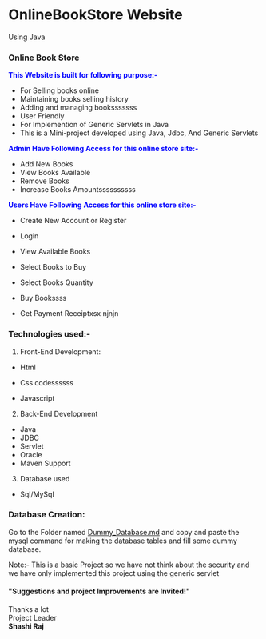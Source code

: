 # OnlineBookStore Website
Using Java 
### Online Book Store
<span style="color:blue">**This Website is built for following purpose:-**</span>
- For Selling books online
- Maintaining books selling history
- Adding and managing booksssssss
- User Friendly
- For Implemention of Generic Servlets in Java
- This is a Mini-project developed using Java, Jdbc, And Generic Servlets

<span style="color:blue">**Admin Have Following Access for this online store site:-**</span>
- Add New Books
- View Books Available
- Remove Books
- Increase Books Amountssssssssss

<span style="color:blue">**Users Have Following Access for this online store site:-**</span>
- Create New Account or Register
- Login
- View Available Books
- Select Books to Buy

- Select Books Quantity
- Buy Bookssss
- Get Payment Receiptxsx
njnjn
### Technologies used:-
1. Front-End Development:
- Html
- Css codessssss

- Javascript

2. Back-End Development
- Java
- JDBC
- Servlet
- Oracle
- Maven Support

3. Database used
- Sql/MySql

### Database Creation:

Go to the Folder named <a href="https://github.com/shashirajraja/onlinebookstore/blob/gh-pages/Dummy_Database.md">Dummy_Database.md</a> and copy and paste the mysql command for making the database tables and fill some dummy database.


Note:- This is a basic Project so we have not think about the security and we have only implemented this project using the generic servlet

#### "Suggestions and project Improvements are Invited!"

<bold>Thanks a lot</bold><br/>
                                                                                                        Project Leader<br/>
                                                                                                         <b>Shashi Raj</b>
